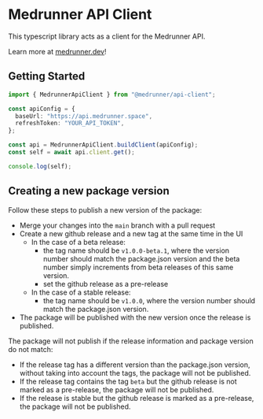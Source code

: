 # Medrunner API Client

This typescript library acts as a client for the Medrunner API.

Learn more at [medrunner.dev](https://medrunner.dev)!

## Getting Started

```ts
import { MedrunnerApiClient } from "@medrunner/api-client";

const apiConfig = {
  baseUrl: "https://api.medrunner.space",
  refreshToken: "YOUR_API_TOKEN",
};

const api = MedrunnerApiClient.buildClient(apiConfig);
const self = await api.client.get();

console.log(self);
```

## Creating a new package version

Follow these steps to publish a new version of the package:

- Merge your changes into the `main` branch with a pull request
- Create a new github release and a new tag at the same time in the UI
  - In the case of a beta release:
    - the tag name should be `v1.0.0-beta.1`, where the version number should match the package.json version and the beta number simply increments from beta releases of this same version.
    - set the github release as a pre-release
  - In the case of a stable release:
    - the tag name should be `v1.0.0`, where the version number should match the package.json version.
- The package will be published with the new version once the release is published.

The package will not publish if the release information and package version do not match:

- If the release tag has a different version than the package.json version, without taking into account the tags, the package will not be published.
- If the release tag contains the tag `beta` but the github release is not marked as a pre-release, the package will not be published.
- If the release is stable but the github release is marked as a pre-release, the package will not be published.
